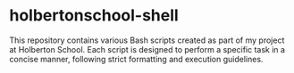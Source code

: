 # holbertonschool-shell

This repository contains various Bash scripts created as part of my project at Holberton School. Each script is designed to perform a specific task in a concise manner, following strict formatting and execution guidelines.
